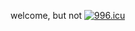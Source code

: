 welcome, but not <a href="https://996.icu"><img src="https://img.shields.io/badge/link-996.icu-red.svg" alt="996.icu"></a>

